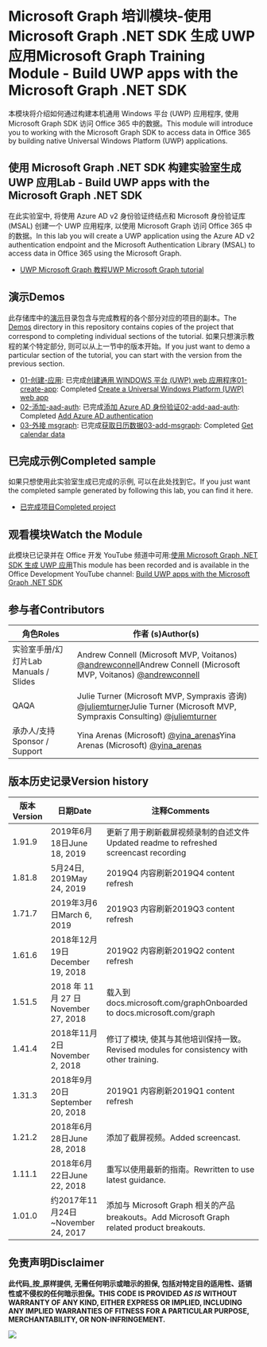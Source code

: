 # <a name="microsoft-graph-training-module---build-uwp-apps-with-the-microsoft-graph-net-sdk"></a><span data-ttu-id="4d480-101">Microsoft Graph 培训模块-使用 Microsoft Graph .NET SDK 生成 UWP 应用</span><span class="sxs-lookup"><span data-stu-id="4d480-101">Microsoft Graph Training Module - Build UWP apps with the Microsoft Graph .NET SDK</span></span>

<span data-ttu-id="4d480-102">本模块将介绍如何通过构建本机通用 Windows 平台 (UWP) 应用程序, 使用 Microsoft Graph SDK 访问 Office 365 中的数据。</span><span class="sxs-lookup"><span data-stu-id="4d480-102">This module will introduce you to working with the Microsoft Graph SDK to access data in Office 365 by building native Universal Windows Platform (UWP) applications.</span></span>

## <a name="lab---build-uwp-apps-with-the-microsoft-graph-net-sdk"></a><span data-ttu-id="4d480-103">使用 Microsoft Graph .NET SDK 构建实验室生成 UWP 应用</span><span class="sxs-lookup"><span data-stu-id="4d480-103">Lab - Build UWP apps with the Microsoft Graph .NET SDK</span></span>

<span data-ttu-id="4d480-104">在此实验室中, 将使用 Azure AD v2 身份验证终结点和 Microsoft 身份验证库 (MSAL) 创建一个 UWP 应用程序, 以使用 Microsoft Graph 访问 Office 365 中的数据。</span><span class="sxs-lookup"><span data-stu-id="4d480-104">In this lab you will create a UWP application using the Azure AD v2 authentication endpoint and the Microsoft Authentication Library (MSAL) to access data in Office 365 using the Microsoft Graph.</span></span>

- [<span data-ttu-id="4d480-105">UWP Microsoft Graph 教程</span><span class="sxs-lookup"><span data-stu-id="4d480-105">UWP Microsoft Graph tutorial</span></span>](https://docs.microsoft.com/graph/tutorials/uwp)

## <a name="demos"></a><span data-ttu-id="4d480-106">演示</span><span class="sxs-lookup"><span data-stu-id="4d480-106">Demos</span></span>

<span data-ttu-id="4d480-107">此存储库中的[演示](./Demos)目录包含与完成教程的各个部分对应的项目的副本。</span><span class="sxs-lookup"><span data-stu-id="4d480-107">The [Demos](./Demos) directory in this repository contains copies of the project that correspond to completing individual sections of the tutorial.</span></span> <span data-ttu-id="4d480-108">如果只想演示教程的某个特定部分, 则可以从上一节中的版本开始。</span><span class="sxs-lookup"><span data-stu-id="4d480-108">If you just want to demo a particular section of the tutorial, you can start with the version from the previous section.</span></span>

- <span data-ttu-id="4d480-109">[01-创建-应用](Demos/01-create-app): 已完成[创建通用 WINDOWS 平台 (UWP) web 应用程序](https://docs.microsoft.com/graph/tutorials/uwp?tutorial-step=1)</span><span class="sxs-lookup"><span data-stu-id="4d480-109">[01-create-app](Demos/01-create-app): Completed [Create a Universal Windows Platform (UWP) web app](https://docs.microsoft.com/graph/tutorials/uwp?tutorial-step=1)</span></span>
- <span data-ttu-id="4d480-110">[02-添加-aad-auth](Demos/02-add-aad-auth): 已完成[添加 Azure AD 身份验证](https://docs.microsoft.com/graph/tutorials/uwp?tutorial-step=3)</span><span class="sxs-lookup"><span data-stu-id="4d480-110">[02-add-aad-auth](Demos/02-add-aad-auth): Completed [Add Azure AD authentication](https://docs.microsoft.com/graph/tutorials/uwp?tutorial-step=3)</span></span>
- <span data-ttu-id="4d480-111">[03-外接 msgraph](Demos/03-add-msgraph): 已完成[获取日历数据](https://docs.microsoft.com/graph/tutorials/uwp?tutorial-step=4)</span><span class="sxs-lookup"><span data-stu-id="4d480-111">[03-add-msgraph](Demos/03-add-msgraph): Completed [Get calendar data](https://docs.microsoft.com/graph/tutorials/uwp?tutorial-step=4)</span></span>

## <a name="completed-sample"></a><span data-ttu-id="4d480-112">已完成示例</span><span class="sxs-lookup"><span data-stu-id="4d480-112">Completed sample</span></span>

<span data-ttu-id="4d480-113">如果只想使用此实验室生成已完成的示例, 可以在此处找到它。</span><span class="sxs-lookup"><span data-stu-id="4d480-113">If you just want the completed sample generated by following this lab, you can find it here.</span></span>

- [<span data-ttu-id="4d480-114">已完成项目</span><span class="sxs-lookup"><span data-stu-id="4d480-114">Completed project</span></span>](Demos/03-add-msgraph)

## <a name="watch-the-module"></a><span data-ttu-id="4d480-115">观看模块</span><span class="sxs-lookup"><span data-stu-id="4d480-115">Watch the Module</span></span>

<span data-ttu-id="4d480-116">此模块已记录并在 Office 开发 YouTube 频道中可用:[使用 Microsoft Graph .NET SDK 生成 UWP 应用](https://youtu.be/oBYCBxkWMRA)</span><span class="sxs-lookup"><span data-stu-id="4d480-116">This module has been recorded and is available in the Office Development YouTube channel: [Build UWP apps with the Microsoft Graph .NET SDK](https://youtu.be/oBYCBxkWMRA)</span></span>

## <a name="contributors"></a><span data-ttu-id="4d480-117">参与者</span><span class="sxs-lookup"><span data-stu-id="4d480-117">Contributors</span></span>

|        <span data-ttu-id="4d480-118">角色</span><span class="sxs-lookup"><span data-stu-id="4d480-118">Roles</span></span>         |                                           <span data-ttu-id="4d480-119">作者 (s)</span><span class="sxs-lookup"><span data-stu-id="4d480-119">Author(s)</span></span>                                           |
| -------------------- | --------------------------------------------------------------------------------------------- |
| <span data-ttu-id="4d480-120">实验室手册/幻灯片</span><span class="sxs-lookup"><span data-stu-id="4d480-120">Lab Manuals / Slides</span></span> | <span data-ttu-id="4d480-121">Andrew Connell (Microsoft MVP, Voitanos) [@andrewconnell](//github.com/andrewconnell)</span><span class="sxs-lookup"><span data-stu-id="4d480-121">Andrew Connell (Microsoft MVP, Voitanos) [@andrewconnell](//github.com/andrewconnell)</span></span>         |
| <span data-ttu-id="4d480-122">QA</span><span class="sxs-lookup"><span data-stu-id="4d480-122">QA</span></span>                   | <span data-ttu-id="4d480-123">Julie Turner (Microsoft MVP, Sympraxis 咨询) [@juliemturner](//github.com/juliemturner)</span><span class="sxs-lookup"><span data-stu-id="4d480-123">Julie Turner (Microsoft MVP, Sympraxis Consulting) [@juliemturner](//github.com/juliemturner)</span></span> |
| <span data-ttu-id="4d480-124">承办人/支持</span><span class="sxs-lookup"><span data-stu-id="4d480-124">Sponsor / Support</span></span>    | <span data-ttu-id="4d480-125">Yina Arenas (Microsoft) [@yina_arenas](//github.com//github.com/yina_arenas)</span><span class="sxs-lookup"><span data-stu-id="4d480-125">Yina Arenas (Microsoft) [@yina_arenas](//github.com//github.com/yina_arenas)</span></span>                  |

## <a name="version-history"></a><span data-ttu-id="4d480-126">版本历史记录</span><span class="sxs-lookup"><span data-stu-id="4d480-126">Version history</span></span>

| <span data-ttu-id="4d480-127">版本</span><span class="sxs-lookup"><span data-stu-id="4d480-127">Version</span></span> |        <span data-ttu-id="4d480-128">日期</span><span class="sxs-lookup"><span data-stu-id="4d480-128">Date</span></span>        |                       <span data-ttu-id="4d480-129">注释</span><span class="sxs-lookup"><span data-stu-id="4d480-129">Comments</span></span>                       |
| ------- | ------------------ | ---------------------------------------------------- |
| <span data-ttu-id="4d480-130">1.9</span><span class="sxs-lookup"><span data-stu-id="4d480-130">1.9</span></span>     | <span data-ttu-id="4d480-131">2019年6月18日</span><span class="sxs-lookup"><span data-stu-id="4d480-131">June 18, 2019</span></span>      | <span data-ttu-id="4d480-132">更新了用于刷新截屏视频录制的自述文件</span><span class="sxs-lookup"><span data-stu-id="4d480-132">Updated readme to refreshed screencast recording</span></span>     |
| <span data-ttu-id="4d480-133">1.8</span><span class="sxs-lookup"><span data-stu-id="4d480-133">1.8</span></span>     | <span data-ttu-id="4d480-134">5月24日, 2019</span><span class="sxs-lookup"><span data-stu-id="4d480-134">May 24, 2019</span></span>       | <span data-ttu-id="4d480-135">2019Q4 内容刷新</span><span class="sxs-lookup"><span data-stu-id="4d480-135">2019Q4 content refresh</span></span>                               |
| <span data-ttu-id="4d480-136">1.7</span><span class="sxs-lookup"><span data-stu-id="4d480-136">1.7</span></span>     | <span data-ttu-id="4d480-137">2019年3月6日</span><span class="sxs-lookup"><span data-stu-id="4d480-137">March 6, 2019</span></span>      | <span data-ttu-id="4d480-138">2019Q3 内容刷新</span><span class="sxs-lookup"><span data-stu-id="4d480-138">2019Q3 content refresh</span></span>                               |
| <span data-ttu-id="4d480-139">1.6</span><span class="sxs-lookup"><span data-stu-id="4d480-139">1.6</span></span>     | <span data-ttu-id="4d480-140">2018年12月19日</span><span class="sxs-lookup"><span data-stu-id="4d480-140">December 19, 2018</span></span>  | <span data-ttu-id="4d480-141">2019Q2 内容刷新</span><span class="sxs-lookup"><span data-stu-id="4d480-141">2019Q2 content refresh</span></span>                               |
| <span data-ttu-id="4d480-142">1.5</span><span class="sxs-lookup"><span data-stu-id="4d480-142">1.5</span></span>     | <span data-ttu-id="4d480-143">2018 年 11 月 27 日</span><span class="sxs-lookup"><span data-stu-id="4d480-143">November 27, 2018</span></span>  | <span data-ttu-id="4d480-144">载入到 docs.microsoft.com/graph</span><span class="sxs-lookup"><span data-stu-id="4d480-144">Onboarded to docs.microsoft.com/graph</span></span>                |
| <span data-ttu-id="4d480-145">1.4</span><span class="sxs-lookup"><span data-stu-id="4d480-145">1.4</span></span>     | <span data-ttu-id="4d480-146">2018年11月2日</span><span class="sxs-lookup"><span data-stu-id="4d480-146">November 2, 2018</span></span>   | <span data-ttu-id="4d480-147">修订了模块, 使其与其他培训保持一致。</span><span class="sxs-lookup"><span data-stu-id="4d480-147">Revised modules for consistency with other training.</span></span> |
| <span data-ttu-id="4d480-148">1.3</span><span class="sxs-lookup"><span data-stu-id="4d480-148">1.3</span></span>     | <span data-ttu-id="4d480-149">2018年9月20日</span><span class="sxs-lookup"><span data-stu-id="4d480-149">September 20, 2018</span></span> | <span data-ttu-id="4d480-150">2019Q1 内容刷新</span><span class="sxs-lookup"><span data-stu-id="4d480-150">2019Q1 content refresh</span></span>                               |
| <span data-ttu-id="4d480-151">1.2</span><span class="sxs-lookup"><span data-stu-id="4d480-151">1.2</span></span>     | <span data-ttu-id="4d480-152">2018年6月28日</span><span class="sxs-lookup"><span data-stu-id="4d480-152">June 28, 2018</span></span>      | <span data-ttu-id="4d480-153">添加了截屏视频。</span><span class="sxs-lookup"><span data-stu-id="4d480-153">Added screencast.</span></span>                                    |
| <span data-ttu-id="4d480-154">1.1</span><span class="sxs-lookup"><span data-stu-id="4d480-154">1.1</span></span>     | <span data-ttu-id="4d480-155">2018年6月22日</span><span class="sxs-lookup"><span data-stu-id="4d480-155">June 22, 2018</span></span>      | <span data-ttu-id="4d480-156">重写以使用最新的指南。</span><span class="sxs-lookup"><span data-stu-id="4d480-156">Rewritten to use latest guidance.</span></span>                    |
| <span data-ttu-id="4d480-157">1.0</span><span class="sxs-lookup"><span data-stu-id="4d480-157">1.0</span></span>     | <span data-ttu-id="4d480-158">约2017年11月24日</span><span class="sxs-lookup"><span data-stu-id="4d480-158">~November 24, 2017</span></span> | <span data-ttu-id="4d480-159">添加与 Microsoft Graph 相关的产品 breakouts。</span><span class="sxs-lookup"><span data-stu-id="4d480-159">Add Microsoft Graph related product breakouts.</span></span>       |

## <a name="disclaimer"></a><span data-ttu-id="4d480-160">免责声明</span><span class="sxs-lookup"><span data-stu-id="4d480-160">Disclaimer</span></span>

<span data-ttu-id="4d480-161">**此代码_按_原样提供, 无需任何明示或暗示的担保, 包括对特定目的适用性、适销性或不侵权的任何暗示担保。**</span><span class="sxs-lookup"><span data-stu-id="4d480-161">**THIS CODE IS PROVIDED _AS IS_ WITHOUT WARRANTY OF ANY KIND, EITHER EXPRESS OR IMPLIED, INCLUDING ANY IMPLIED WARRANTIES OF FITNESS FOR A PARTICULAR PURPOSE, MERCHANTABILITY, OR NON-INFRINGEMENT.**</span></span>

<!-- markdownlint-disable MD033 -->
<img src="https://telemetry.sharepointpnp.com/msgraph-training-uwp" />
